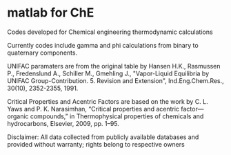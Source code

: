 # matlab for ChE
Codes developed for Chemical engineering thermodynamic calculations

Currently codes include gamma and phi calculations from binary to quaternary components.

UNIFAC paramaters are from the original table by Hansen H.K., Rasmussen P., Fredenslund A., Schiller M., Gmehling J., "Vapor-Liquid Equilibria by UNIFAC Group-Contribution. 5. Revision and Extension", Ind.Eng.Chem.Res., 30(10), 2352-2355, 1991.

Critical Properties and Acentric Factors are based on the work by C. L. Yaws and P. K. Narasimhan, “Critical properties and acentric factor—organic compounds,” in Thermophysical properties of chemicals and hydrocarbons, Elsevier, 2009, pp. 1–95.

Disclaimer: All data collected from publicly available databases and provided without warranty; rights belong to respective owners
